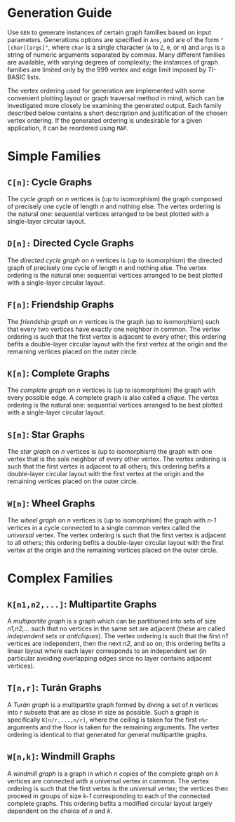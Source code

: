# Generation Guide

Use `GEN` to generate instances of certain graph families based on input parameters. Generations options are specified in `Ans`, and are of the form `"[char][args]"`, where `char` is a single character (`A` to `Z`, `θ`, or `π`) and `args` is a string of numeric arguments separated by commas. Many different families are available, with varying degrees of complexity; the instances of graph families are limited only by the 999 vertex and edge limit imposed by TI-BASIC lists.

The vertex ordering used for generation are implemented with some convenient plotting layout or graph traversal method in mind, which can be investigated more closely be examining the generated output. Each family described below contains a short description and justification of the chosen vertex ordering. If the generated ordering is undesirable for a given application, it can be reordered using `MAP`.

# Simple Families

## `C[n]`: Cycle Graphs
The _cycle graph_ on _n_ vertices is (up to isomorphism) the graph composed of precisely one cycle of length _n_ and nothing else.
The vertex ordering is the natural one: sequential vertices arranged to be best plotted with a single-layer circular layout.

## `D[n]:` Directed Cycle Graphs
The _directed cycle graph_ on _n_ vertices is (up to isomorphism) the directed graph of precisely one cycle of length _n_ and nothing else.
The vertex ordering is the natural one: sequential vertices arranged to be best plotted with a single-layer circular layout.

## `F[n]`: Friendship Graphs
The _friendship graph_ on _n_ vertices is the graph (up to isomorphism) such that every two vertices have exactly one neighbor in common.
The vertex ordering is such that the first vertex is adjacent to every other; this ordering befits a double-layer circular layout with the first vertex at the origin and the remaining vertices placed on the outer circle.

## `K[n]`: Complete Graphs
The _complete graph_ on _n_ vertices is (up to isomorphism) the graph with every possible edge. A complete graph is also called a _clique_.
The vertex ordering is the natural one: sequential vertices arranged to be best plotted with a single-layer circular layout.

## `S[n]`: Star Graphs
The _star graph_ on _n_ vertices is (up to isomorphism) the graph with one vertex that is the sole neighbor of every other vertex.
The vertex ordering is such that the first vertex is adjacent to all others; this ordering befits a double-layer circular layout with the first vertex at the origin and the remaining vertices placed on the outer circle.

## `W[n]`: Wheel Graphs
The _wheel graph_ on _n_ vertices is (up to isomorphism) the graph with _n-1_ vertices in a cycle connected to a single common vertex called the _universal_ vertex.
The vertex ordering is such that the first vertex is adjacent to all others; this ordering befits a double-layer circular layout with the first vertex at the origin and the remaining vertices placed on the outer circle.

# Complex Families

## `K[n1,n2,...]`: Multipartite Graphs
A _multipartite graph_ is a graph which can be partitioned into sets of size _n1,n2,..._ such that no vertices in the same set are adjacent (these are called _independent sets_ or _anticliques_).
The vertex ordering is such that the first _n1_ vertices are independent, then the next _n2_, and so on; this ordering befits a linear layout where each layer corresponds to an independent set (in particular avoiding overlapping edges since no layer contains adjacent vertices).

## `T[n,r]`: Turán Graphs
A _Turán graph_ is a multipartite graph formed by diving a set of _n_ vertices into _r_ subsets that are as close in size as possible. Such a graph is specifically `K[n/r,...,n/r]`, where the ceiling is taken for the first `n%r` arguments and the floor is taken for the remaining arguments.
The vertex ordering is identical to that generated for general multipartite graphs.

## `W[n,k]`: Windmill Graphs
A _windmill graph_ is a graph in which _n_ copies of the complete graph on _k_ vertices are connected with a universal vertex in common.
The vertex ordering is such that the first vertex is the universal vertex; the vertices then proceed in groups of size _k-1_ corresponding to each of the connected complete graphs. This ordering befits a modified circular layout largely dependent on the choice of _n_ and _k_.
